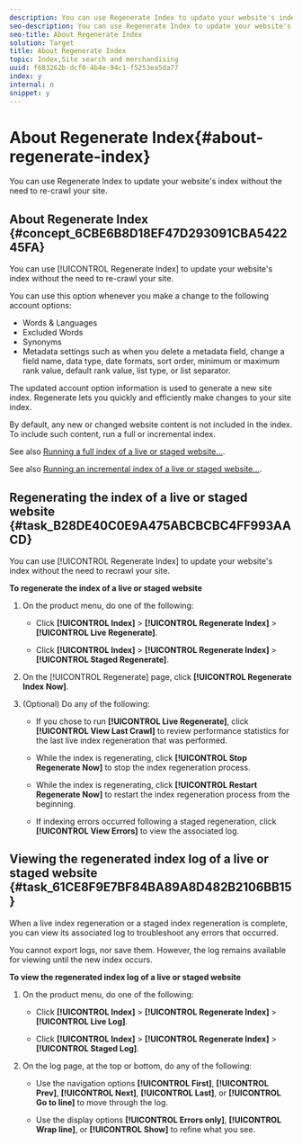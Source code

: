 ```yaml
---
description: You can use Regenerate Index to update your website's index without the need to re-crawl your site.
seo-description: You can use Regenerate Index to update your website's index without the need to re-crawl your site.
seo-title: About Regenerate Index
solution: Target
title: About Regenerate Index
topic: Index,Site search and merchandising
uuid: f683262b-dcf0-4b4e-94c1-f5253ea5da77
index: y
internal: n
snippet: y
---
```


# About Regenerate Index{#about-regenerate-index}

You can use Regenerate Index to update your website's index without the need to re-crawl your site.

## About Regenerate Index {#concept_6CBE6B8D18EF47D293091CBA542245FA}

You can use [!UICONTROL Regenerate Index] to update your website's index without the need to re-crawl your site. 

You can use this option whenever you make a change to the following account options:

* Words & Languages 
* Excluded Words 
* Synonyms 
* Metadata settings such as when you delete a metadata field, change a field name, data type, date formats, sort order, minimum or maximum rank value, default rank value, list type, or list separator.

The updated account option information is used to generate a new site index. Regenerate lets you quickly and efficiently make changes to your site index.

By default, any new or changed website content is not included in the index. To include such content, run a full or incremental index.

See also [Running a full index of a live or staged website...](../c-about-index-menu/c-about-full-index.md#task_F7FE04D8A1654A7787FCCA31B45EB42D).

See also [Running an incremental index of a live or staged website...](../c-about-index-menu/c-about-incremental-index.md#task_9BFB6157F3884B2FAECB7E0E9CA318CB). 

## Regenerating the index of a live or staged website {#task_B28DE40C0E9A475ABCBCBC4FF993AACD}

You can use [!UICONTROL Regenerate Index] to update your website's index without the need to recrawl your site.

<!-- 

t_regenerating_the_index_of_a_live_or_staged_website.xml

 -->

**To regenerate the index of a live or staged website** 

1. On the product menu, do one of the following:

    * Click **[!UICONTROL Index]** > **[!UICONTROL Regenerate Index]** > **[!UICONTROL Live Regenerate]**. 
    
    * Click **[!UICONTROL Index]** > **[!UICONTROL Regenerate Index]** > **[!UICONTROL Staged Regenerate]**.

1. On the [!UICONTROL Regenerate] page, click **[!UICONTROL Regenerate Index Now]**.
1. (Optional) Do any of the following:

    * If you chose to run **[!UICONTROL Live Regenerate]**, click **[!UICONTROL View Last Crawl]** to review performance statistics for the last live index regeneration that was performed. 
    
    * While the index is regenerating, click **[!UICONTROL Stop Regenerate Now]** to stop the index regeneration process. 
    * While the index is regenerating, click **[!UICONTROL Restart Regenerate Now]** to restart the index regeneration process from the beginning. 
    * If indexing errors occurred following a staged regeneration, click **[!UICONTROL View Errors]** to view the associated log.

## Viewing the regenerated index log of a live or staged website {#task_61CE8F9E7BF84BA89A8D482B2106BB15}

When a live index regeneration or a staged index regeneration is complete, you can view its associated log to troubleshoot any errors that occurred.

<!-- 

t_viewing_the_regenerated_index_log_of_a_live_or_staged_website.xml

 -->

You cannot export logs, nor save them. However, the log remains available for viewing until the new index occurs.

**To view the regenerated index log of a live or staged website** 

1. On the product menu, do one of the following:

    * Click **[!UICONTROL Index]** > **[!UICONTROL Regenerate Index]** > **[!UICONTROL Live Log]**. 
    
    * Click **[!UICONTROL Index]** > **[!UICONTROL Regenerate Index]** > **[!UICONTROL Staged Log]**.

1. On the log page, at the top or bottom, do any of the following:

    * Use the navigation options **[!UICONTROL First]**, **[!UICONTROL Prev]**, **[!UICONTROL Next]**, **[!UICONTROL Last]**, or **[!UICONTROL Go to line]** to move through the log. 
    
    * Use the display options **[!UICONTROL Errors only]**, **[!UICONTROL Wrap line]**, or **[!UICONTROL Show]** to refine what you see.

